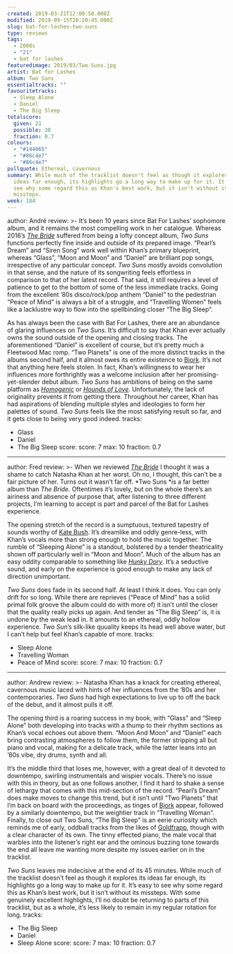 ```yaml
---
created: 2019-03-21T12:00:50.000Z
modified: 2019-09-15T20:20:45.000Z
slug: bat-for-lashes-two-suns
type: reviews
tags:
  - 2000s
  - "21"
  - bat for lashes
featuredimage: 2019/03/Two-Suns.jpg
artist: Bat for Lashes
album: Two Suns
essentialtracks: ""
favouritetracks:
  - Sleep Alone
  - Daniel
  - The Big Sleep
totalscore:
  given: 21
  possible: 30
  fraction: 0.7
colours:
  - "#144065"
  - "#86c4e7"
  - "#86c4e7"
pullquote: Ethereal, cavernous
summary: While much of the tracklist doesn't feel as though it explores its
  ideas far enough, its highlights go a long way to make up for it. It's easy to
  see why some regard this as Khan's best work, but it isn't without its
  missteps.
week: 184
---
```

author: André
review: >-
  It’s been 10 years since Bat For Lashes’ sophomore album, and it remains the
  most compelling work in her catalogue. Whereas 2016’s [*The
  Bride*](<https://audioxide.com/reviews/bat-for-lashes-the-bride/>) suffered
  from being a lofty concept album, *Two Suns* functions perfectly fine inside
  and outside of its prepared image. “Pearl’s Dream” and “Siren Song” work well
  within Khan’s primary blueprint, whereas “Glass”, “Moon and Moon” and “Daniel”
  are brilliant pop songs, irrespective of any particular concept. *Two Suns*
  mostly avoids convolution in that sense, and the nature of its songwriting
  feels effortless in comparison to that of her latest record. That said, it
  still requires a level of patience to get to the bottom of some of the less
  immediate tracks. Going from the excellent ’80s disco/rock/pop anthem “Daniel”
  to the pedestrian “Peace of Mind” is always a bit of a struggle, and
  “Travelling Women” feels like a lacklustre way to flow into the spellbinding
  closer “The Big Sleep”.

  As has always been the case with Bat For Lashes, there are an abundance of glaring influences on *Two Suns*. It’s difficult to say that Khan ever actually owns the sound outside of the opening and closing tracks. The aforementioned “Daniel” is excellent of course, but it’s pretty much a Fleetwood Mac romp. “Two Planets” is one of the more distinct tracks in the albums second half, and it almost owes its entire existence to [Bjork](<https://audioxide.com/reviews/bjork-debut/>). It’s not that anything here feels stolen. In fact, Khan’s willingness to wear her influences more forthrightly was a welcome inclusion after her promising-yet-slender debut album. *Two Suns* has ambitions of being on the same platform as [*Homogenic*](<https://audioxide.com/reviews/bjork-homogenic/>) or [*Hounds of Love*](<https://audioxide.com/reviews/kate-bush-hounds-of-love/>). Unfortunately, the lack of originality prevents it from getting there. Throughout her career, Khan has had aspirations of blending multiple styles and ideologies to form her palettes of sound. *Two Suns* feels like the most satisfying result so far, and it gets close to being very good indeed.
tracks:
  - Glass
  - ­­Daniel
  - ­­The Big Sleep
score:
  score: 7
  max: 10
  fraction: 0.7
---
author: Fred
review: >-
  When we reviewed [*The
  Bride*](<https://audioxide.com/reviews/bat-for-lashes-the-bride/>) I thought
  it was a shame to catch Natasha Khan at her worst. Oh no, I thought, this
  can’t be a fair picture of her. Turns out it wasn’t far off. *Two Suns *is a
  far better album than *The Bride.* Oftentimes it’s lovely, but on the whole
  there’s an airiness and absence of purpose that, after listening to three
  different projects, I’m learning to accept is part and parcel of the Bat for
  Lashes experience.

  The opening stretch of the record is a sumptuous, textured tapestry of sounds worthy of [Kate Bush](<https://audioxide.com/reviews/kate-bush-hounds-of-love/>). It’s dreamlike and oddly genre-less, with Khan’s vocals more than strong enough to hold the music together. The rumble of “Sleeping Alone” is a standout, bolstered by a tender theatricality shown off particularly well in “Moon and Moon”. Much of the album has an easy oddity comparable to something like [*Hunky Dory*](<https://audioxide.com/reviews/david-bowie-hunky-dory/>). It’s a seductive sound, and early on the experience is good enough to make any lack of direction unimportant.

  *Two Suns* does fade in its second half. At least I think it does. You can only drift for so long. While there are reprieves (“Peace of Mind” has a solid primal folk groove the album could do with more of) it isn’t until the closer that the quality really picks up again. And tender as “The Big Sleep” is, it is undone by the weak lead in. It amounts to an ethereal, oddly hollow experience. *Two Sun*’s silk-like quuality keeps its head well above water, but I can’t help but feel Khan’s capable of more.
tracks:
  - Sleep Alone
  - ­­Travelling Woman
  - ­­Peace of Mind
score:
  score: 7
  max: 10
  fraction: 0.7
---
author: Andrew
review: >-
  Natasha Khan has a knack for creating ethereal, cavernous music laced with
  hints of her influences from the ’80s and her contemporaries. *Two Suns* had
  high expectations to live up to off the back of the debut, and it almost pulls
  it off.

  The opening third is a roaring success in my book, with “Glass” and “Sleep Alone” both developing into tracks with a thump to their rhythm sections as Khan’s vocal echoes out above them. “Moon And Moon” and “Daniel” each bring contrasting atmospheres to follow them, the former stripping all but piano and vocal, making for a delicate track, while the latter leans into an ’80s vibe, dry drums, synth and all.

  It’s the middle third that loses me, however, with a great deal of it devoted to downtempo, swirling instrumentals and wispier vocals. There’s no issue with this in theory, but as one follows another, I find it hard to shake a sense of lethargy that comes with this mid-section of the record. “Pearl’s Dream” does make moves to change this trend, but it isn’t until “Two Planets” that I’m back on board with the proceedings, as tinges of [Bjork](<https://audioxide.com/reviews/bjork-utopia/>) appear, followed by a similarly downtempo, but the weightier track in “Travelling Woman”. Finally, to close out Two Suns, “The Big Sleep” is an eerie curiosity which reminds me of early, oddball tracks from the likes of [Goldfrapp](<https://audioxide.com/articles/goldfrapp-find-familiarity-in-space/>), though with a clear character of its own. The tinny effected piano, the male vocal that warbles into the listener’s right ear and the ominous buzzing tone towards the end all leave me wanting more despite my issues earlier on in the tracklist.

  *Two Suns* leaves me indecisive at the end of its 45 minutes. While much of the tracklist doesn’t feel as though it explores its ideas far enough, its highlights go a long way to make up for it. It’s easy to see why some regard this as Khan’s best work, but it isn’t without its missteps. With some genuinely excellent highlights, I’ll no doubt be returning to parts of this tracklist, but as a whole, it’s less likely to remain in my regular rotation for long.
tracks:
  - The Big Sleep
  - ­­Daniel
  - ­­Sleep Alone
score:
  score: 7
  max: 10
  fraction: 0.7

